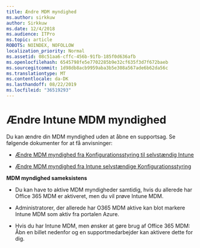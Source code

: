 ```yaml
---
title: Ændre MDM myndighed
ms.author: sirkkuw
author: Sirkkuw
ms.date: 12/4/2018
ms.audience: ITPro
ms.topic: article
ROBOTS: NOINDEX, NOFOLLOW
localization_priority: Normal
ms.assetid: 08c51aa6-cffc-456b-91fb-185f0d636afb
ms.openlocfilehash: 6545798fe5e7702285b9e32cf635f3d7f672baeb
ms.sourcegitcommit: 1d98db8acb9959aba3b5e308a567ade6b62da56c
ms.translationtype: MT
ms.contentlocale: da-DK
ms.lasthandoff: 08/22/2019
ms.locfileid: "36519293"
---
```

# <a name="change-intune-mdm-authority"></a>Ændre Intune MDM myndighed

Du kan ændre din MDM myndighed uden at åbne en supportsag. Se følgende dokumenter for at få anvisninger:
  
- [Ændre MDM myndighed fra Konfigurationsstyring til selvstændig Intune](https://docs.microsoft.com/sccm/mdm/deploy-use/migrate-change-mdm-authority)
    
- [Ændre MDM myndighed fra Intune selvstændige Konfigurationsstyring](https://docs.microsoft.com/sccm/mdm/deploy-use/change-mdm-authority)
    
 **MDM myndighed sameksistens**
  
- Du kan have to aktive MDM myndigheder samtidig, hvis du allerede har Office 365 MDM er aktiveret, men du vil prøve Intune MDM.
    
- Administratorer, der allerede har O365 MDM aktive kan blot markere Intune MDM som aktiv fra portalen Azure.
    
- Hvis du har Intune MDM, men ønsker at gøre brug af Office 365 MDM: Åbn en billet nedenfor og en supportmedarbejder kan aktivere dette for dig.
    

